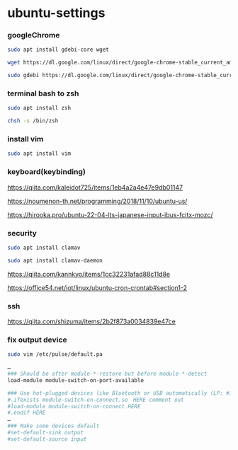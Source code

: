 # ubuntu-settings

### googleChrome
```bash
sudo apt install gdebi-core wget

wget https://dl.google.com/linux/direct/google-chrome-stable_current_amd64.deb

sudo gdebi https://dl.google.com/linux/direct/google-chrome-stable_current_amd64.deb
```

### terminal bash to zsh
```bash
sudo apt install zsh

chsh -s /bin/zsh
```

### install vim
```bash
sudo apt install vim
```

### keyboard(keybinding)
https://qiita.com/kaleidot725/items/1eb4a2a4e47e9db01147

https://noumenon-th.net/programming/2018/11/10/ubuntu-us/

https://hirooka.pro/ubuntu-22-04-lts-japanese-input-ibus-fcitx-mozc/

### security
```bash
sudo apt install clamav

sudo apt install clamav-daemon
```

https://qiita.com/kannkyo/items/1cc32231afad88c11d8e

https://office54.net/iot/linux/ubuntu-cron-crontab#section1-2

### ssh
https://qiita.com/shizuma/items/2b2f873a0034839e47ce

### fix output device
```bash
sudo vim /etc/pulse/default.pa

…
### Should be after module-*-restore but before module-*-detect
load-module module-switch-on-port-available 

### Use hot-plugged devices like Bluetooth or USB automatically (LP: #1702794)
#.ifexists module-switch-on-connect.so　HERE comment out
#load-module module-switch-on-connect HERE
#.endif HERE
…
### Make some devices default
#set-default-sink output
#set-default-source input
```
